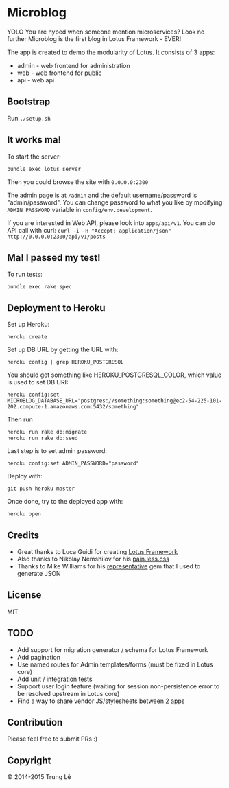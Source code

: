 # Microblog

YOLO You are hyped when someone mention microservices?
Look no further Microblog is the first blog in Lotus Framework - EVER!

The app is created to demo the modularity of Lotus. It consists of 3
apps:

* admin - web frontend for administration
* web   - web frontend for public
* api   - web api

## Bootstrap

Run `./setup.sh`

## It works ma!

To start the server:

```
bundle exec lotus server
```

Then you could browse the site with `0.0.0.0:2300`

The admin page is at `/admin` and the default username/password is "admin/password". You can change
password to what you like by modifying `ADMIN_PASSWORD` variable in `config/env.development`.

If you are interested in Web API, please look into `apps/api/v1`.
You can do API call with curl: `curl -i -H "Accept: application/json" http://0.0.0.0:2300/api/v1/posts`

## Ma! I passed my test!

To run tests:

```
bundle exec rake spec
```

## Deployment to Heroku

Set up Heroku:

```
heroku create
```

Set up DB URL by getting the URL with:

```
heroku config | grep HEROKU_POSTGRESQL
```

You should get something like HEROKU_POSTGRESQL_COLOR, which value is used to set DB URI:


```
heroku config:set MICROBLOG_DATABASE_URL="postgres://something:something@ec2-54-225-101-202.compute-1.amazonaws.com:5432/something"
```

Then run

```
heroku run rake db:migrate
heroku run rake db:seed
```

Last step is to set admin password:

```
heroku config:set ADMIN_PASSWORD="password"
```

Deploy with:

```
git push heroku master
```

Once done, try to the deployed app with:

```
heroku open
```

## Credits

* Great thanks to Luca Guidi for creating [Lotus Framework](http://lotusrb.org)
* Also thanks to Nikolay Nemshilov for his [pain.less.css](https://github.com/MadRabbit/pain.less.css)
* Thanks to Mike Williams for his [representative](https://github.com/mdub/representative) gem that I used
to generate JSON

## License

MIT

## TODO

* Add support for migration generator / schema for Lotus Framework
* Add pagination
* Use named routes for Admin templates/forms (must be fixed in Lotus core)
* Add unit / integration tests
* Support user login feature (waiting for session non-persistence error to be resolved upstream in Lotus core)
* Find a way to share vendor JS/stylesheets between 2 apps

## Contribution

Please feel free to submit PRs :)

## Copyright

© 2014-2015 Trung Lê
